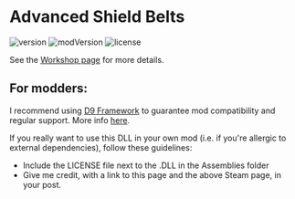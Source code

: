 # Advanced Shield Belts
![version](https://img.shields.io/badge/RimWorld-1.1-brightgreen.svg) ![modVersion](https://img.shields.io/badge/Mod%20version-1.1.2-brightgreen.svg) ![license](https://img.shields.io/badge/License-Custom-blue.svg)

See the [Workshop page](https://steamcommunity.com/sharedfiles/filedetails/?id=1417354001) for more details.

## For modders:
I recommend using [D9 Framework](https://github.com/dninemfive/d9framework) to guarantee mod compatibility and regular support. More info [here](https://github.com/dninemfive/d9framework/wiki/Miscellaneous#rangedshieldbelt).

If you really want to use this DLL in your own mod (i.e. if you're allergic to external dependencies), follow these guidelines:
- Include the LICENSE file next to the .DLL in the Assemblies folder
- Give me credit, with a link to this page and the above Steam page, in your post.